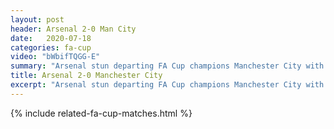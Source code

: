 ```yaml
---
layout: post
header: Arsenal 2-0 Man City
date:   2020-07-18
categories: fa-cup
video: "bWbifTQGG-E"
summary: "Arsenal stun departing FA Cup champions Manchester City with a defensive and counter attacking master class. Goals from Aubameyang send Arsenal to the final"
title: Arsenal 2-0 Manchester City
excerpt: "Arsenal stun departing FA Cup champions Manchester City with a defensive and counter attacking master class. Goals from Aubameyang send Arsenal to the final."
---
```


{% include related-fa-cup-matches.html  %}